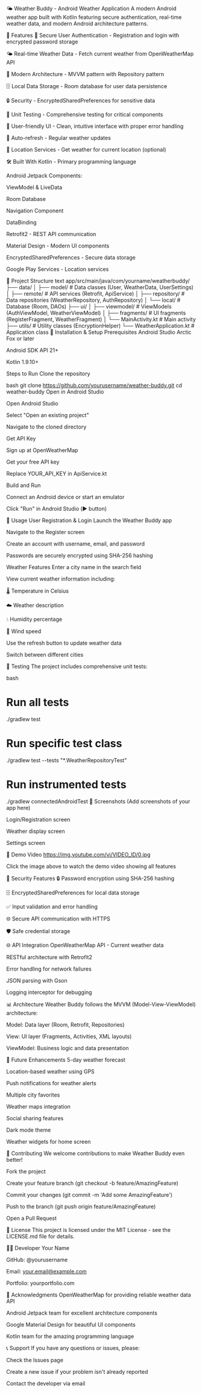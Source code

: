 🌤️ Weather Buddy - Android Weather Application
A modern Android weather app built with Kotlin featuring secure authentication, real-time weather data, and modern Android architecture patterns.

🚀 Features
🔐 Secure User Authentication - Registration and login with encrypted password storage

🌤️ Real-time Weather Data - Fetch current weather from OpenWeatherMap API

📱 Modern Architecture - MVVM pattern with Repository pattern

🗄️ Local Data Storage - Room database for user data persistence

🔒 Security - EncryptedSharedPreferences for sensitive data

🧪 Unit Testing - Comprehensive testing for critical components

🎨 User-friendly UI - Clean, intuitive interface with proper error handling

🔄 Auto-refresh - Regular weather updates

📍 Location Services - Get weather for current location (optional)

🛠️ Built With
Kotlin - Primary programming language

Android Jetpack Components:

ViewModel & LiveData

Room Database

Navigation Component

DataBinding

Retrofit2 - REST API communication

Material Design - Modern UI components

EncryptedSharedPreferences - Secure data storage

Google Play Services - Location services

📁 Project Structure
text
app/src/main/java/com/yourname/weatherbuddy/
├── data/
│   ├── model/           # Data classes (User, WeatherData, UserSettings)
│   ├── remote/          # API services (Retrofit, ApiService)
│   ├── repository/      # Data repositories (WeatherRepository, AuthRepository)
│   └── local/           # Database (Room, DAOs)
├── ui/
│   ├── viewmodel/       # ViewModels (AuthViewModel, WeatherViewModel)
│   ├── fragments/       # UI fragments (RegisterFragment, WeatherFragment)
│   └── MainActivity.kt  # Main activity
├── utils/               # Utility classes (EncryptionHelper)
└── WeatherApplication.kt # Application class
🔧 Installation & Setup
Prerequisites
Android Studio Arctic Fox or later

Android SDK API 21+

Kotlin 1.9.10+

Steps to Run
Clone the repository

bash
git clone https://github.com/yourusername/weather-buddy.git
cd weather-buddy
Open in Android Studio

Open Android Studio

Select "Open an existing project"

Navigate to the cloned directory

Get API Key

Sign up at OpenWeatherMap

Get your free API key

Replace YOUR_API_KEY in ApiService.kt

Build and Run

Connect an Android device or start an emulator

Click "Run" in Android Studio (▶️ button)

🎯 Usage
User Registration & Login
Launch the Weather Buddy app

Navigate to the Register screen

Create an account with username, email, and password

Passwords are securely encrypted using SHA-256 hashing

Weather Features
Enter a city name in the search field

View current weather information including:

🌡️ Temperature in Celsius

☁️ Weather description

💧 Humidity percentage

💨 Wind speed

Use the refresh button to update weather data

Switch between different cities

🧪 Testing
The project includes comprehensive unit tests:

bash
# Run all tests
./gradlew test

# Run specific test class
./gradlew test --tests "*.WeatherRepositoryTest"

# Run instrumented tests
./gradlew connectedAndroidTest
📸 Screenshots
(Add screenshots of your app here)

Login/Registration screen

Weather display screen

Settings screen

🎥 Demo Video
https://img.youtube.com/vi/VIDEO_ID/0.jpg

Click the image above to watch the demo video showing all features

🔐 Security Features
🔒 Password encryption using SHA-256 hashing

🗄️ EncryptedSharedPreferences for local data storage

✅ Input validation and error handling

🌐 Secure API communication with HTTPS

🛡️ Safe credential storage

🌐 API Integration
OpenWeatherMap API - Current weather data

RESTful architecture with Retrofit2

Error handling for network failures

JSON parsing with Gson

Logging interceptor for debugging

📊 Architecture
Weather Buddy follows the MVVM (Model-View-ViewModel) architecture:

Model: Data layer (Room, Retrofit, Repositories)

View: UI layer (Fragments, Activities, XML layouts)

ViewModel: Business logic and data presentation

🚀 Future Enhancements
5-day weather forecast

Location-based weather using GPS

Push notifications for weather alerts

Multiple city favorites

Weather maps integration

Social sharing features

Dark mode theme

Weather widgets for home screen

🤝 Contributing
We welcome contributions to make Weather Buddy even better!

Fork the project

Create your feature branch (git checkout -b feature/AmazingFeature)

Commit your changes (git commit -m 'Add some AmazingFeature')

Push to the branch (git push origin feature/AmazingFeature)

Open a Pull Request

📝 License
This project is licensed under the MIT License - see the LICENSE.md file for details.

👨‍💻 Developer
Your Name

GitHub: @yourusername

Email: your.email@example.com

Portfolio: yourportfolio.com

🙏 Acknowledgments
OpenWeatherMap for providing reliable weather data API

Android Jetpack team for excellent architecture components

Google Material Design for beautiful UI components

Kotlin team for the amazing programming language

📞 Support
If you have any questions or issues, please:

Check the Issues page

Create a new issue if your problem isn't already reported

Contact the developer via email
